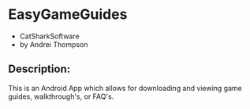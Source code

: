 EasyGameGuides
==============
- CatSharkSoftware
- by Andrei Thompson

Description:
------------
This is an Android App which allows for downloading and viewing game guides, walkthrough's, or FAQ's.